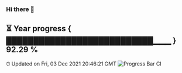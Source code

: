 ### Hi there 👋
⏳ Year progress { ███████████████████████████▁▁▁ } 92.29 %
---
⏰ Updated on Fri, 03 Dec 2021 20:46:21 GMT
![Progress Bar CI](https://github.com/liununu/liununu/workflows/Progress%20Bar%20CI/badge.svg)

